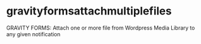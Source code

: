 # gravityformsattachmultiplefiles
GRAVITY FORMS: Attach one or more file from Wordpress Media Library to any given notification

